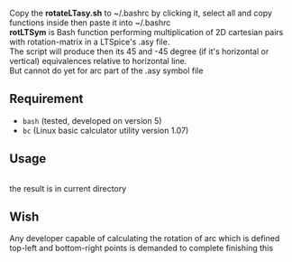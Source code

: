 Copy the **rotateLTasy.sh** to ~/.bashrc by clicking it, select all and copy functions inside then paste it into ~/.bashrc    
**rotLTSym** is Bash function performing multiplication of 2D cartesian pairs with rotation-matrix in a LTSpice's .asy file.   
The script will produce then its 45 and -45 degree (if it's horizontal or vertical) equivalences relative to horizontal line.   
But cannot do yet for arc part of the .asy symbol file 

## Requirement   
  - `bash` (tested, developed on version 5)  
  - `bc` (Linux basic calculator utility version 1.07)   

## Usage   

```rotLTSym {dir | filename}
```
the result is in current directory


## Wish
Any developer capable of calculating the rotation of arc which is defined top-left and bottom-right points is demanded to complete finishing this 
